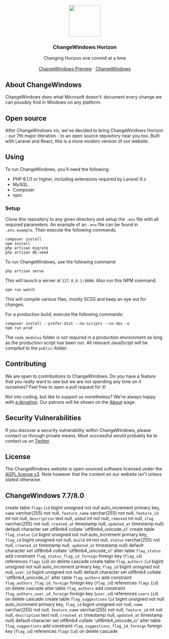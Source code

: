 <p align="center">
<img src="https://changewindows.org/images/logo.svg" width="100px" height="auto">
</p>

<h3 align="center">ChangeWindows Horizon</h3>

<p align="center">
Changing Horizon one commit at a time
<br />
<br />
<a href="https://preview.changewindows.org">ChangeWindows Preview</a>
&middot;
<a href="https://changewindows.org">ChangeWindows</a>
</p>

## About ChangeWindows
ChangeWindows does what Microsoft doesn't: document every change we can possibly find in Windows on any platform.

## Open source
After ChangeWindows viv, we've decided to bring ChangeWindows Horizon - our 7th major itteration - to an open source repository near you too. Built with Laravel and React, this is a more modern version of our website.

## Using
To run ChangeWindows, you'll need the following:

* PHP 8.1.0 or higher, including extensions required by Laravel 9.x
* MySQL
* Composer
* npm

### Setup
Clone this repository to any given directory and setup the `.env` file with all required parameters. An example of an `.env` file can be found in `.env.example`. Then execute the following commands.

```
composer install
npm install
php artisan migrate
php artisan db:seed
```

To run ChangeWindows, use the following command:

```
php artisan serve
```

This will launch a server at `127.0.0.1:8000`. Also run this NPM command.

```
npm run watch
```

This will compile various files, mostly SCSS and keep an eye out for changes.

For a production build, execute the following commands:

```
composer install --prefer-dist --no-scripts --no-dev -o
npm run prod
```

The `node_modules` folder is not required in a production environment as long as the production-script has been run. All relevant JavaScript will be compiled to the `public`-folder.

## Contributing
We are open to contributions to ChangeWindows. Do you have a feature that you really want to see but we are not spending any time on it ourselves? Feel free to open a pull request for it!

Not into coding, but like to support us nonetheless? We're always happy with [a donation](https://www.patreon.com/changewindows). Our patrons will be shown on the [About](https://www.changewindows.org/settings/about)-page.

## Security Vulnerabilities
If you discover a security vulnerability within ChangeWindows, please contact us through private means. Most successful would probably be to contact us on [Twitter](https://twitter.com/changewindows).

## License
The ChangeWindows website is open-sourced software licensed under the [AGPL license v3](LICENSE). Note however that the content on our website isn't unless stated otherwise.

## ChangeWindows 7.7/8.0
create table `flags` (`id` bigint unsigned not null auto_increment primary key, `name` varchar(255) not null, `feature_name` varchar(255) not null, `feature_id` int not null, `description` text null, `added` int not null, `removed` int null, `slug` varchar(255) not null, `created_at` timestamp null, `updated_at` timestamp null) default character set utf8mb4 collate 'utf8mb4_unicode_ci'
create table `flag_status` (`id` bigint unsigned not null auto_increment primary key, `flag_id` bigint unsigned not null, `build` int not null, `status` varchar(255) not null, `created_at` timestamp null, `updated_at` timestamp null) default character set utf8mb4 collate 'utf8mb4_unicode_ci'
alter table `flag_status` add constraint `flag_status_flag_id_foreign` foreign key (`flag_id`) references `flags` (`id`) on delete cascade
create table `flag_authors` (`id` bigint unsigned not null auto_increment primary key, `flag_id` bigint unsigned not null, `user_id` bigint unsigned not null) default character set utf8mb4 collate 'utf8mb4_unicode_ci'
alter table `flag_authors` add constraint `flag_authors_flag_id_foreign` foreign key (`flag_id`) references `flags` (`id`) on delete cascade
alter table `flag_authors` add constraint `flag_authors_user_id_foreign` foreign key (`user_id`) references `users` (`id`) on delete cascade
create table `flag_suggestions` (`id` bigint unsigned not null auto_increment primary key, `flag_id` bigint unsigned not null, `name` varchar(255) not null, `feature_name` varchar(255) not null, `feature_id` int not null, `description` text null, `created_at` timestamp null, `updated_at` timestamp null) default character set utf8mb4 collate 'utf8mb4_unicode_ci'
alter table `flag_suggestions` add constraint `flag_suggestions_flag_id_foreign` foreign key (`flag_id`) references `flags` (`id`) on delete cascade
